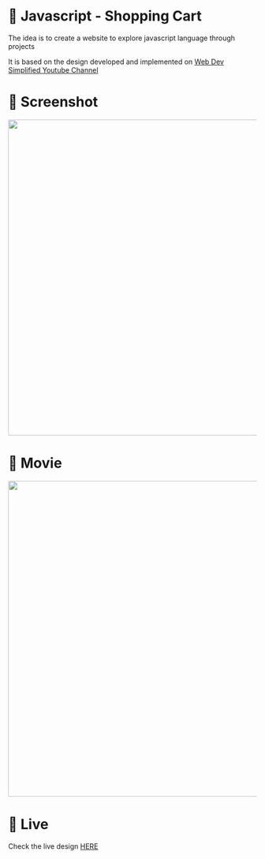 # 🎨 Javascript - Shopping Cart

The idea is to create a website to explore javascript language through projects 

It is based on the design developed and implemented  on [Web Dev Simplified Youtube Channel](https://www.youtube.com/watch?v=YeFzkC2awTM)


# 📸 Screenshot
<img src="https://storage.googleapis.com/rfribeiro-javascript/shopping-cart/presentation.png" width="640">


# 🎥 Movie
<img src="https://storage.googleapis.com/rfribeiro-javascript/shopping-cart/presentation.gif" width="640">

# 🚀 Live

Check the live design [HERE](https://storage.googleapis.com/rfribeiro-javascript/shopping-cart/index.html)